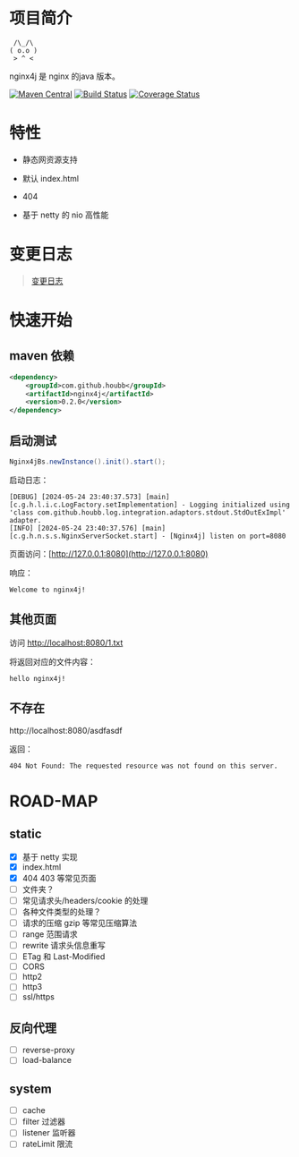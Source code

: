 # 项目简介

```
 /\_/\  
( o.o ) 
 > ^ <
```

nginx4j 是 nginx 的java 版本。

[![Maven Central](https://maven-badges.herokuapp.com/maven-central/com.github.houbb/nginx4j/badge.svg)](http://mvnrepository.com/artifact/com.github.houbb/nginx4j)
[![Build Status](https://www.travis-ci.org/houbb/nginx4j.svg?branch=master)](https://www.travis-ci.org/houbb/nginx4j?branch=master)
[![Coverage Status](https://coveralls.io/repos/github/houbb/nginx4j/badge.svg?branch=master)](https://coveralls.io/github/houbb/nginx4j?branch=master)

# 特性

- 静态网资源支持

- 默认 index.html

- 404

- 基于 netty 的 nio 高性能

# 变更日志

> [变更日志](CHANGE_LOG.md)

# 快速开始

## maven 依赖

```xml
<dependency>
    <groupId>com.github.houbb</groupId>
    <artifactId>nginx4j</artifactId>
    <version>0.2.0</version>
</dependency>
```

## 启动测试

```java
Nginx4jBs.newInstance().init().start();
```

启动日志：

```
[DEBUG] [2024-05-24 23:40:37.573] [main] [c.g.h.l.i.c.LogFactory.setImplementation] - Logging initialized using 'class com.github.houbb.log.integration.adaptors.stdout.StdOutExImpl' adapter.
[INFO] [2024-05-24 23:40:37.576] [main] [c.g.h.n.s.s.NginxServerSocket.start] - [Nginx4j] listen on port=8080
```

页面访问：[http://127.0.0.1:8080](http://127.0.0.1:8080)

响应：

```
Welcome to nginx4j!
```

## 其他页面

访问 [http://localhost:8080/1.txt](http://localhost:8080/1.txt)

将返回对应的文件内容：

```
hello nginx4j!
```

## 不存在

http://localhost:8080/asdfasdf

返回：

```
404 Not Found: The requested resource was not found on this server.
```

# ROAD-MAP

## static

- [x] 基于 netty 实现
- [x] index.html
- [x] 404 403 等常见页面
- [ ] 文件夹？
- [ ] 常见请求头/headers/cookie 的处理
- [ ] 各种文件类型的处理？
- [ ] 请求的压缩 gzip 等常见压缩算法
- [ ] range 范围请求
- [ ] rewrite 请求头信息重写
- [ ] ETag 和 Last-Modified
- [ ] CORS
- [ ] http2
- [ ] http3
- [ ] ssl/https

## 反向代理

- [ ] reverse-proxy
- [ ] load-balance

## system

- [ ] cache
- [ ] filter 过滤器
- [ ] listener 监听器
- [ ] rateLimit 限流